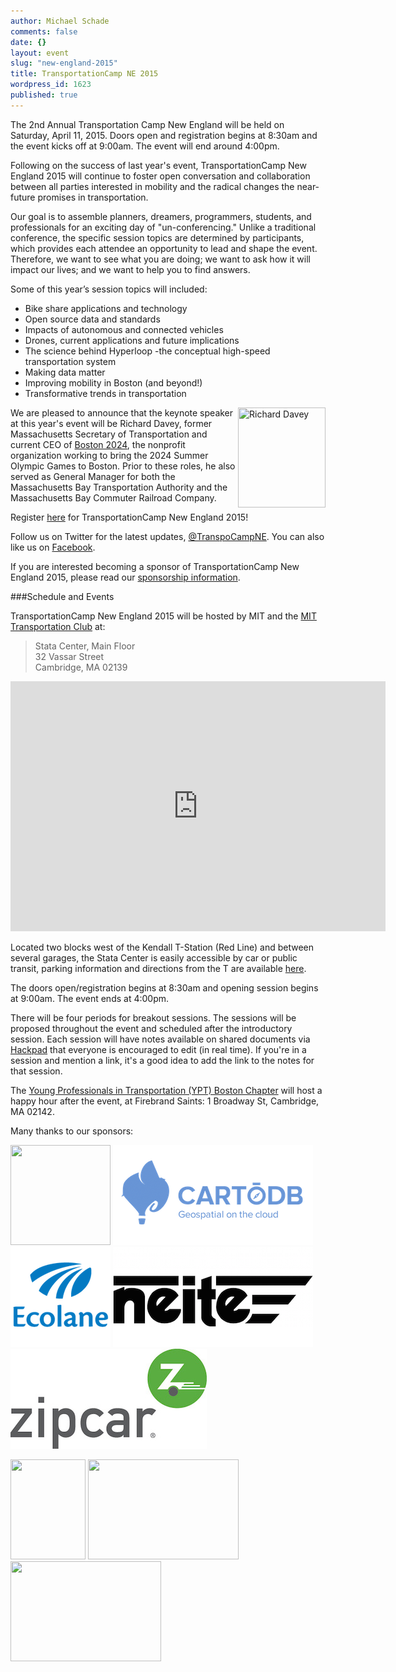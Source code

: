 ```yaml
---
author: Michael Schade
comments: false
date: {}
layout: event
slug: "new-england-2015"
title: TransportationCamp NE 2015
wordpress_id: 1623
published: true
---
```

The 2nd Annual Transportation Camp New England will be held on Saturday, April 11, 2015. Doors open and registration begins at 8:30am and the event kicks off at 9:00am. The event will end around 4:00pm.

Following on the success of last year's event, TransportationCamp New England 2015 will continue to foster open conversation and collaboration between all parties interested in mobility and the radical changes the near-future promises in transportation.

Our goal is to assemble planners, dreamers, programmers, students, and professionals for an exciting day of "un-conferencing." Unlike a traditional conference, the specific session topics are determined by participants, which provides each attendee an opportunity to lead and shape the event. Therefore, we want to see what you are doing; we want to ask how it will impact our lives; and we want to help you to find answers.

Some of this year’s session topics will included:

* Bike share applications and technology
* Open source data and standards
* Impacts of autonomous and connected vehicles
* Drones, current applications and future implications
* The science behind Hyperloop -the conceptual high-speed transportation system
* Making data matter
* Improving mobility in Boston (and beyond!)
* Transformative trends in transportation

<img width=140 height=160 src="Secretary_Davey140x160.jpg" align=right title="Richard Davey">We are pleased to announce that the keynote speaker at this year's event will be Richard Davey, former Massachusetts Secretary of Transportation and current CEO of [Boston 2024](http://www.2024boston.org/), the nonprofit organization working to bring the 2024 Summer Olympic Games to Boston. Prior to these roles, he also served as General Manager for both the Massachusetts Bay Transportation Authority and the Massachusetts Bay Commuter Railroad Company.

Register [here](http://www.eventbrite.com/e/transportationcamp-new-england-2015-tickets-13577902873) for TransportationCamp New England 2015!

Follow us on Twitter for the latest updates, [@TranspoCampNE](https://twitter.com/TranspoCampNE). You can also like us on [Facebook](https://www.facebook.com/pages/TransportationCamp-New-England/219391578269518).

If you are interested becoming a sponsor of TransportationCamp New England 2015, please read our [sponsorship information](TransportationCamp_Flyer.pdf).

###Schedule and Events

TransportationCamp New England 2015 will be hosted by MIT and the [MIT Transportation Club](http://t-club.mit.edu/) at:

> Stata Center, Main Floor<br>
> 32 Vassar Street<br>
> Cambridge, MA 02139 

<iframe src="https://www.google.com/maps/embed?pb=!1m14!1m8!1m3!1d2948.0926789748933!2d-71.0905626!3d42.3618641!3m2!1i1024!2i768!4f13.1!3m3!1m2!1s0x89e370abe1db5703%3A0xd3b042dc26a8b515!2s32+Vassar+St%2C+Massachusetts+Institute+of+Technology%2C+Cambridge%2C+MA+02139!5e0!3m2!1sen!2sus!4v1423241426388" width="600" height="400" frameborder="0" style="border:0"></iframe>

Located two blocks west of the Kendall T-Station (Red Line) and between several garages, the Stata Center is easily accessible by car or public transit, parking information and directions from the T are available [here](http://www.gbcacm.org/venues/cambridge/mit-building-32-stata-center.html).

The doors open/registration begins at 8:30am and opening session begins at 9:00am. The event ends at 4:00pm.

There will be four periods for breakout sessions. The sessions will be proposed throughout the event and scheduled after the introductory session. Each session will have notes available on shared documents via [Hackpad](https://tcamp2015ne.hackpad.com/) that everyone is encouraged to edit (in real time). If you're in a session and mention a link, it's a good idea to add the link to the notes for that session.

The [Young Professionals in Transportation (YPT) Boston Chapter](http://www.yptboston.org/) will host a happy hour after the event, at Firebrand Saints: 1 Broadway St, Cambridge, MA 02142.

Many thanks to our sponsors:

<img src="sponsor-airsage.png" width=160 height=160 > <img src="sponsor-cartodb.png" width=320 height=160 > <img src="sponsor-ecolane.png" width=160 height=160 > <img src="sponsor-neite.png" width=320 height=160 > <img src="sponsor-zipcar.jpg" width=314 height=160 >

<a href="cltTonUej9.jpeg"><img src="cltTonUej9small.jpeg" width=120 height=160 ></a> <a href="bFD0ljslwL.jpeg"><img src="bFD0ljslwLsmall.jpeg" width=241 height=160 ></a> <a href="x1DAoy1T8V.jpeg"><img src="x1DAoy1T8Vsmall.jpeg" width=241 height=160 ></a>

